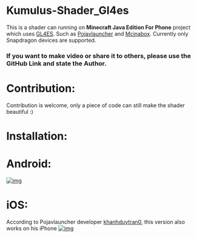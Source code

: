 # Kumulus-Shader_Gl4es
This is a shader can running on **Minecraft Java Edition For Phone** project which uses [GL4ES](https://github.com/ptitSeb/gl4es). Such as [Pojavlauncher](https://github.com/PojavLauncherTeam) and [Mcinabox](https://github.com/AOF-Dev/MCinaBox). Currently only Snapdragon devices are supported.

### If you want to make video or share it to others, please use the GitHub Link and state the Author.
# Contribution:
Contribution is welcome, only a piece of code can still make the shader beautiful :)

# Installation:

# Android:
[![img](https://img.youtube.com/vi/-pnIYVeyAqE/0.jpg)](https://www.youtube.com/watch?v=-pnIYVeyAqE)


# iOS:
According to Pojavlauncher developer [khanhduytran0](https://github.com/khanhduytran0), this version also works on his iPhone
[![img](https://img.youtube.com/vi/JbZPIcBQooE/0.jpg)](https://www.youtube.com/watch?v=JbZPIcBQooE)


